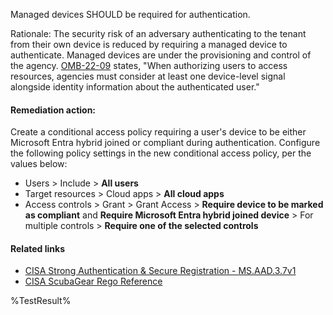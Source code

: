 Managed devices SHOULD be required for authentication.

Rationale: The security risk of an adversary authenticating to the tenant from their own device is reduced by requiring a managed device to authenticate. Managed devices are under the provisioning and control of the agency. [OMB-22-09](https://www.whitehouse.gov/wp-content/uploads/2022/01/M-22-09.pdf) states, "When authorizing users to access resources, agencies must consider at least one device-level signal alongside identity information about the authenticated user."

#### Remediation action:

Create a conditional access policy requiring a user's device to be either Microsoft Entra hybrid joined or compliant during authentication. Configure the following policy settings in the new conditional access policy, per the values below:

* Users > Include > **All users**
* Target resources > Cloud apps > **All cloud apps**
* Access controls > Grant > Grant Access > **Require device to be marked as compliant** and **Require Microsoft Entra hybrid joined device** > For multiple controls > **Require one of the selected controls**

#### Related links

* [CISA Strong Authentication & Secure Registration - MS.AAD.3.7v1](https://github.com/cisagov/ScubaGear/blob/main/PowerShell/ScubaGear/baselines/aad.md#msaad37v1)
* [CISA ScubaGear Rego Reference](https://github.com/cisagov/ScubaGear/blob/main/PowerShell/ScubaGear/Rego/AADConfig.rego#L397)

<!--- Results --->
%TestResult%
